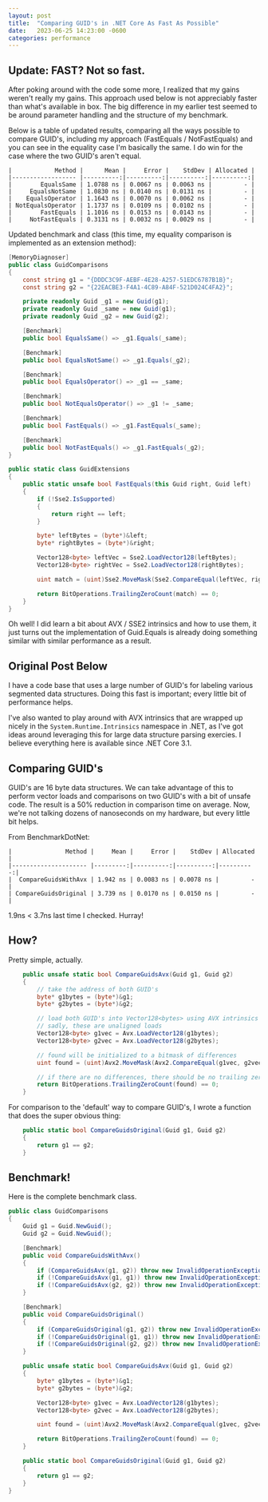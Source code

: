 ```yaml
---
layout: post
title:  "Comparing GUID's in .NET Core As Fast As Possible"
date:   2023-06-25 14:23:00 -0600
categories: performance
---
```

## Update: FAST? Not so fast.

After poking around with the code some more, I realized that my gains weren't really my gains. This approach used below is not appreciably faster than what's available in box. The big difference in my earlier test seemed to be around parameter handling and the structure of my benchmark.

Below is a table of updated results, comparing all the ways possible to compare GUID's, including my approach (FastEquals / NotFastEquals) and you can see in the equality case I'm basically the same. I do win for the case where the two GUID's aren't equal.

```
|            Method |      Mean |     Error |    StdDev | Allocated |
|------------------ |----------:|----------:|----------:|----------:|
|        EqualsSame | 1.0788 ns | 0.0067 ns | 0.0063 ns |         - |
|     EqualsNotSame | 1.0830 ns | 0.0140 ns | 0.0131 ns |         - |
|    EqualsOperator | 1.1643 ns | 0.0070 ns | 0.0062 ns |         - |
| NotEqualsOperator | 1.1737 ns | 0.0109 ns | 0.0102 ns |         - |
|        FastEquals | 1.1016 ns | 0.0153 ns | 0.0143 ns |         - |
|     NotFastEquals | 0.3131 ns | 0.0032 ns | 0.0029 ns |         - |
```

Updated benchmark and class (this time, my equality comparison is implemented as an extension method):

```c#
[MemoryDiagnoser]
public class GuidComparisons
{
    const string g1 = "{DDDC3C9F-AEBF-4E28-A257-51EDC6787B1B}";
    const string g2 = "{22EACBE3-F4A1-4C89-A84F-521D024C4FA2}";

    private readonly Guid _g1 = new Guid(g1);
    private readonly Guid _same = new Guid(g1);
    private readonly Guid _g2 = new Guid(g2);

    [Benchmark]
    public bool EqualsSame() => _g1.Equals(_same);

    [Benchmark]
    public bool EqualsNotSame() => _g1.Equals(_g2);

    [Benchmark]
    public bool EqualsOperator() => _g1 == _same;

    [Benchmark]
    public bool NotEqualsOperator() => _g1 != _same;

    [Benchmark]
    public bool FastEquals() => _g1.FastEquals(_same);

    [Benchmark]
    public bool NotFastEquals() => _g1.FastEquals(_g2);
}

public static class GuidExtensions
{
    public static unsafe bool FastEquals(this Guid right, Guid left)
    {
        if (!Sse2.IsSupported)
        {
            return right == left;
        }

        byte* leftBytes = (byte*)&left;
        byte* rightBytes = (byte*)&right;

        Vector128<byte> leftVec = Sse2.LoadVector128(leftBytes);
        Vector128<byte> rightVec = Sse2.LoadVector128(rightBytes);

        uint match = (uint)Sse2.MoveMask(Sse2.CompareEqual(leftVec, rightVec));

        return BitOperations.TrailingZeroCount(match) == 0;
    }
}
```

Oh well! I did learn a bit about AVX / SSE2 intrinsics and how to use them, it just turns out the implementation of Guid.Equals is already doing something similar with similar performance as a result.

## Original Post Below

I have a code base that uses a large number of GUID's for labeling various segmented data structures. Doing this fast is important; every little bit of performance helps. 

I've also wanted to play around with AVX intrinsics that are wrapped up nicely in the `System.Runtime.Intrinsics` namespace in .NET, as I've got ideas around leveraging this for large data structure parsing exercies. I believe everything here is available since .NET Core 3.1.

<!--more-->

## Comparing GUID's

GUID's are 16 byte data structures. We can take advantage of this to perform vector loads and comparisons on two GUID's with a bit of unsafe code. The result is a 50% reduction in comparison time on average. Now, we're not talking dozens of nanoseconds on my hardware, but every little bit helps.

From BenchmarkDotNet:

```
|               Method |     Mean |     Error |    StdDev | Allocated |
|--------------------- |---------:|----------:|----------:|----------:|
|  CompareGuidsWithAvx | 1.942 ns | 0.0083 ns | 0.0078 ns |         - |
| CompareGuidsOriginal | 3.739 ns | 0.0170 ns | 0.0150 ns |         - |
```

1.9ns < 3.7ns last time I checked. Hurray!

## How?

Pretty simple, actually.

```c#
    public unsafe static bool CompareGuidsAvx(Guid g1, Guid g2)
    {
        // take the address of both GUID's
        byte* g1bytes = (byte*)&g1;
        byte* g2bytes = (byte*)&g2;

        // load both GUID's into Vector128<bytes> using AVX intrinsics
        // sadly, these are unaligned loads
        Vector128<byte> g1vec = Avx.LoadVector128(g1bytes);
        Vector128<byte> g2vec = Avx.LoadVector128(g2bytes);

        // found will be initialized to a bitmask of differences
        uint found = (uint)Avx2.MoveMask(Avx2.CompareEqual(g1vec, g2vec));

        // if there are no differences, there should be no trailing zeros in the bitmask
        return BitOperations.TrailingZeroCount(found) == 0;
    }
```

For comparison to the 'default' way to compare GUID's, I wrote a function that does the super obvious thing:

```c#
    public static bool CompareGuidsOriginal(Guid g1, Guid g2)
    {
        return g1 == g2;
    }
```

## Benchmark!

Here is the complete benchmark class.

```c#
public class GuidComparisons
{
    Guid g1 = Guid.NewGuid();
    Guid g2 = Guid.NewGuid();

    [Benchmark]
    public void CompareGuidsWithAvx()
    {
        if (CompareGuidsAvx(g1, g2)) throw new InvalidOperationException();
        if (!CompareGuidsAvx(g1, g1)) throw new InvalidOperationException();
        if (!CompareGuidsAvx(g2, g2)) throw new InvalidOperationException();
    }

    [Benchmark]
    public void CompareGuidsOriginal()
    {
        if (CompareGuidsOriginal(g1, g2)) throw new InvalidOperationException();
        if (!CompareGuidsOriginal(g1, g1)) throw new InvalidOperationException();
        if (!CompareGuidsOriginal(g2, g2)) throw new InvalidOperationException();
    }

    public unsafe static bool CompareGuidsAvx(Guid g1, Guid g2)
    {
        byte* g1bytes = (byte*)&g1;
        byte* g2bytes = (byte*)&g2;

        Vector128<byte> g1vec = Avx.LoadVector128(g1bytes);
        Vector128<byte> g2vec = Avx.LoadVector128(g2bytes);

        uint found = (uint)Avx2.MoveMask(Avx2.CompareEqual(g1vec, g2vec));

        return BitOperations.TrailingZeroCount(found) == 0;
    }

    public static bool CompareGuidsOriginal(Guid g1, Guid g2)
    {
        return g1 == g2;
    }
}

```


